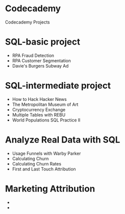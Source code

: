 # Codecademy
Codecademy Projects

# SQL-basic project
* RPA Fraud Detection
* RPA Customer Segmentation
* Davie's Burgers Subway Ad

# SQL-intermediate project
* How to Hack Hacker News
* The Metropolitan Museum of Art
* Cryptocurrency Exchange
* Multiple Tables with REBU
* World Populations SQL Practice II

# Analyze Real Data with SQL
* Usage Funnels with Warby Parker
* Calculating Churn 
* Calculating Churn Rates
* First and Last Touch Attribution

# Marketing Attribution
*
*
